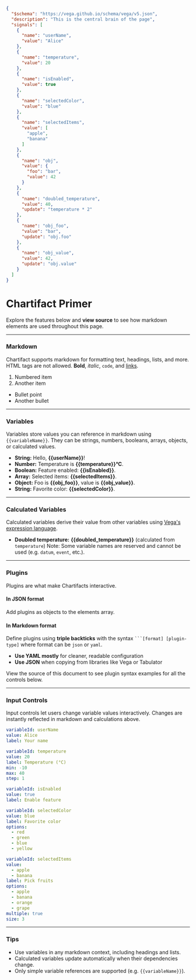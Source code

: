 ```json vega
{
  "$schema": "https://vega.github.io/schema/vega/v5.json",
  "description": "This is the central brain of the page",
  "signals": [
    {
      "name": "userName",
      "value": "Alice"
    },
    {
      "name": "temperature",
      "value": 20
    },
    {
      "name": "isEnabled",
      "value": true
    },
    {
      "name": "selectedColor",
      "value": "blue"
    },
    {
      "name": "selectedItems",
      "value": [
        "apple",
        "banana"
      ]
    },
    {
      "name": "obj",
      "value": {
        "foo": "bar",
        "value": 42
      }
    },
    {
      "name": "doubled_temperature",
      "value": 40,
      "update": "temperature * 2"
    },
    {
      "name": "obj_foo",
      "value": "bar",
      "update": "obj.foo"
    },
    {
      "name": "obj_value",
      "value": 42,
      "update": "obj.value"
    }
  ]
}
```


# Chartifact Primer
Explore the features below and **view source** to see how markdown elements are used throughout this page.

---
### Markdown
Chartifact supports markdown for formatting text, headings, lists, and more. HTML tags are not allowed.
**Bold**, *italic*, `code`, and [links](https://microsoft.com).
1. Numbered item
2. Another item
- Bullet point
- Another bullet

---
### Variables
Variables store values you can reference in markdown using `{{variableName}}`. They can be strings, numbers, booleans, arrays, objects, or calculated values.
- **String:** Hello, **{{userName}}**!
- **Number:** Temperature is **{{temperature}}°C**.
- **Boolean:** Feature enabled: **{{isEnabled}}**.
- **Array:** Selected items: **{{selectedItems}}**.
- **Object:** Foo is **{{obj_foo}}**, value is **{{obj_value}}**.
- **String:** Favorite color: **{{selectedColor}}**.

---
### Calculated Variables
Calculated variables derive their value from other variables using [Vega's expression language](https://vega.github.io/vega/docs/expressions/).
- **Doubled temperature:** **{{doubled_temperature}}** (calculated from `temperature`)
Note: Some variable names are reserved and cannot be used (e.g. `datum`, `event`, etc.).

---
### Plugins
Plugins are what make Chartifacts interactive.
#### In JSON format
 Add plugins as objects to the elements array.
#### In Markdown format
 Define plugins using **triple backticks** with the syntax ` ```[format] [plugin-type] ` where format can be `json` or `yaml`.
- **Use YAML mostly** for cleaner, readable configuration
- **Use JSON** when copying from libraries like Vega or Tabulator

View the source of this document to see plugin syntax examples for all the controls below.

---
### Input Controls
Input controls let users change variable values interactively. Changes are instantly reflected in markdown and calculations above.


```yaml textbox
variableId: userName
value: Alice
label: Your name
```


```yaml slider
variableId: temperature
value: 20
label: Temperature (°C)
min: -10
max: 40
step: 1
```


```yaml checkbox
variableId: isEnabled
value: true
label: Enable feature
```


```yaml dropdown
variableId: selectedColor
value: blue
label: Favorite color
options:
  - red
  - green
  - blue
  - yellow
```


```yaml dropdown
variableId: selectedItems
value:
  - apple
  - banana
label: Pick fruits
options:
  - apple
  - banana
  - orange
  - grape
multiple: true
size: 3
```


---
### Tips
- Use variables in any markdown context, including headings and lists.
- Calculated variables update automatically when their dependencies change.
- Only simple variable references are supported (e.g. `{{variableName}}`).